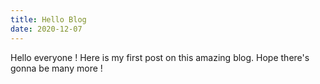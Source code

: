 ```yaml
---
title: Hello Blog
date: 2020-12-07
---
```

Hello everyone ! Here is my first post on this amazing blog. Hope there's gonna be many more !